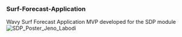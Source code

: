 ### Surf-Forecast-Application
Wavy Surf Forecast Application MVP developed for the SDP module <br>
![SDP_Poster_Jeno_Labodi](https://github.com/J-Labodi/Surf-Forecast-Application/assets/79979904/8acb26eb-9244-4f87-9850-423407ce9a1e)
